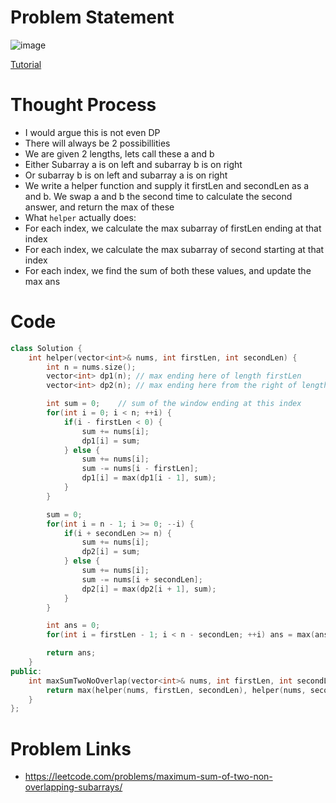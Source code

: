 # Problem Statement

![image](https://user-images.githubusercontent.com/10897423/144709051-7d03e13c-e1f5-4640-aa48-effd67fb5b35.png)

[Tutorial](https://www.youtube.com/watch?v=8e6U4O5VUx0&list=PL-Jc9J83PIiEZvXCn-c5UIBvfT8dA-8EG&index=57)

# Thought Process
- I would argue this is not even DP
- There will always be 2 possibillities
- We are given 2 lengths, lets call these a and b
- Either Subarray a is on left and subarray b is on right
- Or subarray b is on left and subarray a is on right
- We write a helper function and supply it firstLen and secondLen as a and b. We swap a and b the second time to calculate the second answer, and return the max of these
- What `helper` actually does:
- For each index, we calculate the max subarray of firstLen ending at that index
- For each index, we calculate the max subarray of second starting at that index
- For each index, we find the sum of both these values, and update the max ans

# Code
```cpp
class Solution {
    int helper(vector<int>& nums, int firstLen, int secondLen) {
        int n = nums.size();
        vector<int> dp1(n); // max ending here of length firstLen
        vector<int> dp2(n); // max ending here from the right of length secondLen

        int sum = 0;    // sum of the window ending at this index
        for(int i = 0; i < n; ++i) {
            if(i - firstLen < 0) {
                sum += nums[i];
                dp1[i] = sum;
            } else {
                sum += nums[i];
                sum -= nums[i - firstLen];
                dp1[i] = max(dp1[i - 1], sum);
            }
        }

        sum = 0;
        for(int i = n - 1; i >= 0; --i) {
            if(i + secondLen >= n) {
                sum += nums[i];
                dp2[i] = sum;
            } else {
                sum += nums[i];
                sum -= nums[i + secondLen];
                dp2[i] = max(dp2[i + 1], sum);
            }
        }

        int ans = 0;
        for(int i = firstLen - 1; i < n - secondLen; ++i) ans = max(ans, dp1[i] + dp2[i + 1]);

        return ans;
    }
public:
    int maxSumTwoNoOverlap(vector<int>& nums, int firstLen, int secondLen) {
        return max(helper(nums, firstLen, secondLen), helper(nums, secondLen, firstLen));
    }
};
```

# Problem Links
- https://leetcode.com/problems/maximum-sum-of-two-non-overlapping-subarrays/
